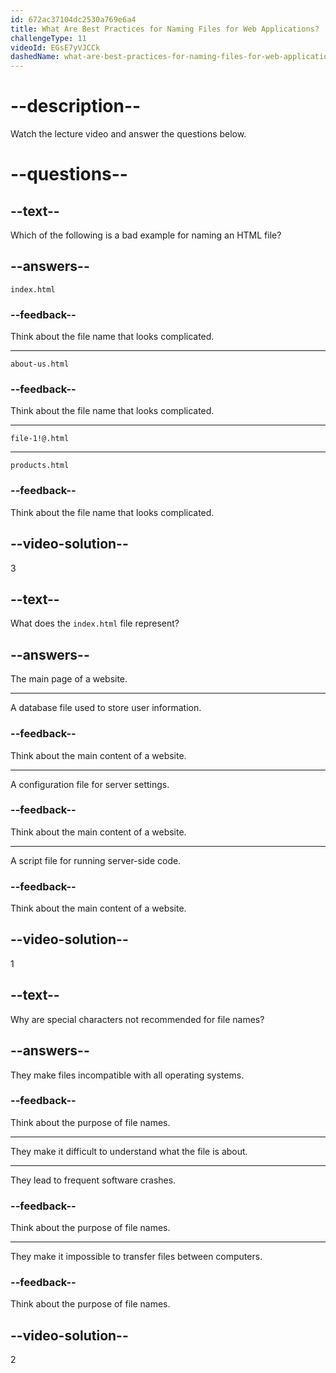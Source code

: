 ```yaml
---
id: 672ac37104dc2530a769e6a4
title: What Are Best Practices for Naming Files for Web Applications?
challengeType: 11
videoId: EGsE7yVJCCk
dashedName: what-are-best-practices-for-naming-files-for-web-applications
---
```


# --description--

Watch the lecture video and answer the questions below.

# --questions--

## --text--

Which of the following is a bad example for naming an HTML file?

## --answers--

`index.html`

### --feedback--

Think about the file name that looks complicated.

---

`about-us.html`

### --feedback--

Think about the file name that looks complicated.

---

`file-1!@.html`

---

`products.html`

### --feedback--

Think about the file name that looks complicated.

## --video-solution--

3

## --text--

What does the `index.html` file represent?

## --answers--

The main page of a website.

---

A database file used to store user information.

### --feedback--

Think about the main content of a website.

---

A configuration file for server settings.

### --feedback--

Think about the main content of a website.

---

A script file for running server-side code.

### --feedback--

Think about the main content of a website.

## --video-solution--

1

## --text--

Why are special characters not recommended for file names?

## --answers--

They make files incompatible with all operating systems.

### --feedback--

Think about the purpose of file names.

---

They make it difficult to understand what the file is about.

---

They lead to frequent software crashes.

### --feedback--

Think about the purpose of file names.

---

They make it impossible to transfer files between computers.

### --feedback--

Think about the purpose of file names.

## --video-solution--

2

